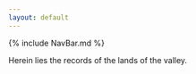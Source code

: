 ```yaml
---
layout: default
---
```


{% include NavBar.md %}

Herein lies the records of the lands of the valley.
